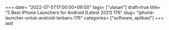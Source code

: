 +++
date= "2022-07-5T17:00:00+09:00"
tags= ["ulasan"]
draft=true
title= "5 Best iPhone Launchers for Android [Latest 2021]        176"
slug= "iphone-launcher-untuk-android-terbaru-176"
categories= ["software, aplikasi"]
+++
asd

